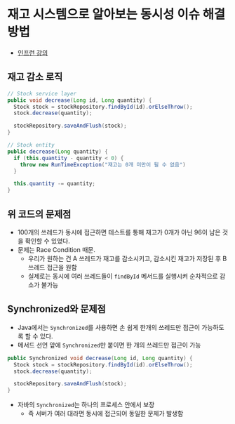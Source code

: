 # 재고 시스템으로 알아보는 동시성 이슈 해결방법

- [인프런 강의](https://www.inflearn.com/course/%EB%8F%99%EC%8B%9C%EC%84%B1%EC%9D%B4%EC%8A%88-%EC%9E%AC%EA%B3%A0%EC%8B%9C%EC%8A%A4%ED%85%9C/dashboard)

## 재고 감소 로직

```java
// Stock service layer
public void decrease(Long id, Long quantity) {
  Stock stock = stockRepository.findById(id).orElseThrow();
  stock.decrease(quantity);

  stockRepository.saveAndFlush(stock);
}

// Stock entity
public decrease(Long quantity) {
  if (this.quantity - quantity < 0) {
    throw new RunTimeException("재고는 0개 미만이 될 수 없음")
  }

  this.quantity -= quantity;
}
```

## 위 코드의 문제점

- 100개의 쓰레드가 동시에 접근하면 테스트를 통해 재고가 0개가 아닌 96이 남은 것을 확인할 수 있었다.
- 문제는 Race Condition 때문.
  - 우리가 원하는 건 A 쓰레드가 재고를 감소시키고, 감소시킨 재고가 저장된 후 B 쓰레드 접근을 원함
  - 실제로는 동시에 여러 쓰레드들이 `findById` 메서드를 실행시켜 순차적으로 감소가 불가능

## Synchronized와 문제점

- Java에서는 `Synchronized`를 사용하면 손 쉽게 한개의 쓰레드만 접근이 가능하도록 할 수 있다.
- 메서드 선언 앞에 `Synchronized`만 붙이면 한 개의 쓰레드만 접근이 가능

```java
public Synchronized void decrease(Long id, Long quantity) {
  Stock stock = stockRepository.findById(id).orElseThrow();
  stock.decrease(quantity);

  stockRepository.saveAndFlush(stock);
}
```

- 자바의 `Synchronized`는 하나의 프로세스 안에서 보장
  - 즉 서버가 여러 대라면 동시에 접근되어 동일한 문제가 발생함
